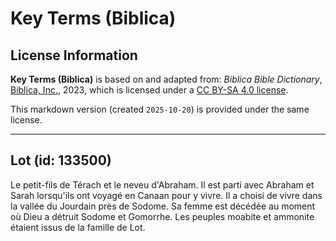 # Key Terms (Biblica)

## License Information

**Key Terms (Biblica)** is based on and adapted from: _Biblica Bible Dictionary_, [Biblica, Inc.](https://www.biblica.com/), 2023, which is licensed under a [CC BY-SA 4.0 license](https://creativecommons.org/licenses/by-sa/4.0/legalcode.en).

This markdown version (created `2025-10-20`) is provided under the same license.



--------------------------------

## Lot (id: 133500)

Le petit\-fils de Térach et le neveu d'Abraham. Il est parti avec Abraham et Sarah lorsqu'ils ont voyagé en Canaan pour y vivre. Il a choisi de vivre dans la vallée du Jourdain près de Sodome. Sa femme est décédée au moment où Dieu a détruit Sodome et Gomorrhe. Les peuples moabite et ammonite étaient issus de la famille de Lot.


